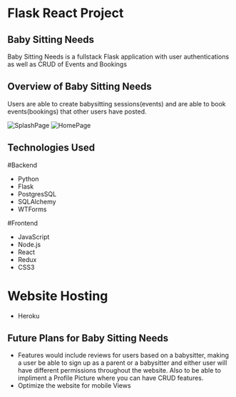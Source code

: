 # Flask React Project

## Baby Sitting Needs

Baby Sitting Needs is a fullstack Flask application with user authentications as well
as CRUD of Events and Bookings

## Overview of Baby Sitting Needs

Users are able to create babysitting sessions(events) and are able to book events(bookings) 
that other users have posted.

![SplashPage](https://babysittingneeds.s3.us-west-1.amazonaws.com/FrontPage.png)
![HomePage](https://babysittingneeds.s3.us-west-1.amazonaws.com/HomePage.png)

## Technologies Used

#Backend
- Python
- Flask
- PostgresSQL
- SQLAlchemy
- WTForms

#Frontend
- JavaScript
- Node.js
- React
- Redux
- CSS3

# Website Hosting
- Heroku

## Future Plans for Baby Sitting Needs
- Features would include reviews for users based on a babysitter, making a user be able to sign up as a parent or a babysitter and either user will have different permissions throughout the website. Also to be able to impliment a Profile Picture where you can have CRUD features.
- Optimize the website for mobile Views

